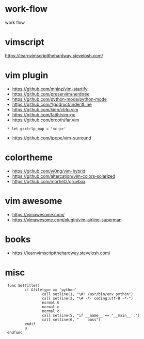 # work-flow
work flow

# vimscript
https://learnvimscriptthehardway.stevelosh.com/

# vim plugin
- https://github.com/mhinz/vim-startify
- https://github.com/preservim/nerdtree
- https://github.com/python-mode/python-mode
- https://github.com/Yggdroot/indentLine
- https://github.com/kien/ctrlp.vim
- https://github.com/fatih/vim-go
- https://github.com/brooth/far.vim
 ```
  * let g:ctrlp_map = '<c-p>'
 ```
- https://github.com/tpope/vim-surround

# colortheme
- https://github.com/w0ng/vim-hybrid
- https://github.com/altercation/vim-colors-solarized
- https://github.com/morhetz/gruvbox


# vim awesome
- https://vimawesome.com/
- https://vimawesome.com/plugin/vim-airline-superman

# books
- https://learnvimscriptthehardway.stevelosh.com/

# misc
```
 func SetTitle()
         if &filetype == 'python'
                 call setline(1, "\#! /usr/bin/env python")
                 call setline(2, "\# -*- coding:utf-8 -*-")
                 normal G
                 normal o
                 normal o
                 call setline(5, "if __name__ == '__main__':")
                 call setline(6, "    pass")
         endif
         u
 endfunc
```
